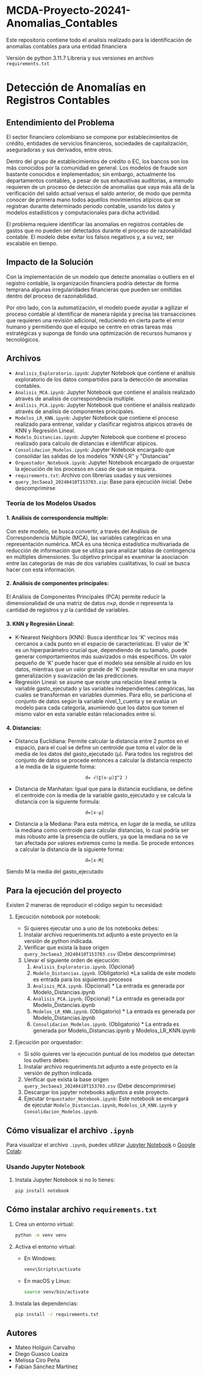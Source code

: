 # MCDA-Proyecto-20241-Anomalias_Contables
Este repositorio contiene todo el analisis realizado para la identificación de anomalias contables para una entidad financiera

Versión de python 3.11.7
Libreria y sus versiones en archivo `requirements.txt`

# Detección de Anomalías en Registros Contables

## Entendimiento del Problema

El sector financiero colombiano se compone por establecimientos de crédito, entidades de servicios financieros, sociedades de capitalización, aseguradoras y sus derivados, entre otros.

Dentro del grupo de establecimientos de crédito o EC, los bancos son los más conocidos por la comunidad en general. Los modelos de fraude son bastante conocidos e implementados; sin embargo, actualmente los departamentos contables, a pesar de sus exhaustivas auditorías, a menudo requieren de un proceso de detección de anomalías que vaya más allá de la verificación del saldo actual versus el saldo anterior, de modo que permita conocer de primera mano todos aquellos movimientos atípicos que se registran durante determinado periodo contable, usando los datos y modelos estadísticos y computacionales para dicha actividad.

El problema requiere identificar las anomalías en registros contables de gastos que no pueden ser detectados durante el proceso de razonabilidad contable. El modelo debe evitar los falsos negativos y, a su vez, ser escalable en tiempo.

## Impacto de la Solución

Con la implementación de un modelo que detecte anomalías o outliers en el registro contable, la organización financiera podría detectar de forma temprana algunas irregularidades financieras que pueden ser omitidas dentro del proceso de razonabilidad.

Por otro lado, con la automatización, el modelo puede ayudar a agilizar el proceso contable al identificar de manera rápida y precisa las transacciones que requieren una revisión adicional, reduciendo en cierta parte el error humano y permitiendo que el equipo se centre en otras tareas más estratégicas y suponga de fondo una optimización de recursos humanos y tecnológicos.


## Archivos

- `Analisis_Exploratorio.ipynb`: Jupyter Notebook que contiene el análisis exploratorio de los datos compartidos para la detección de anomalias contables.
- `Analisis_MCA.ipynb`: Jupyter Notebook que contiene el análisis realizado através de analisis de correspondencia multiple.
- `Análisis_PCA.ipynb`: Jupyter Notebook que contiene el análisis realizado através de analisis de componentes principales.
- `Modelos_LR_KNN.ipynb`: Jupyter Notebook que contiene el proceso realizado para entrenar, validar y clasificar registros atipicos através de KNN y Regresión Lineal.
- `Modelo_Distancias.ipynb`: Jupyter Notebook que contiene el proceso realizado para calculo de distancias e identificar atipicos.
- `Consolidacion_Modelos.ipynb`: Jupyter Notebook encargado que consolidar las salidas de los modelos "KNN-LR" y "Distancias"
- `Orquestador_Notebook.ipynb`: Jupyter Notebook encargado de orquestar la ejecución de los procesos en caso de que se requiera.
- `requirements.txt`: Archivo con librerias usadas y sus versiones
- `query_3ec5aea3_20240410T153703.zip`: Base para ejecución inicial. Debe descomprimirse


### Teoría de los Modelos Usados
#### 1. Análisis de correspondencia multiple:
Con este modelo, se busca convertir, a través del Análisis de Correspondencia Múltiple (MCA), las variables categóricas en una representación numérica. MCA es una técnica estadística multivariada de reducción de información que se utiliza para analizar tablas de contingencia en múltiples dimensiones. Su objetivo principal es examinar la asociación entre las categorías de más de dos variables cualitativas, lo cual se busca hacer con esta información.

#### 2. Análisis de componentes principales:
El Análisis de Componentes Principales (PCA) permite reducir la dimensionalidad de una matriz de datos 𝑛×𝑝, donde 𝑛 representa la cantidad de registros y 𝑝 la cantidad de variables.

#### 3. KNN y Regresión Lineal:
-	K-Nearest Neighbors (KNN): Busca identificar los 'K' vecinos más cercanos a cada punto en el espacio de características. El valor de 'K' es un hiperparámetro crucial que, dependiendo de su tamaño, puede generar comportamientos más suavizados o más específicos. Un valor pequeño de 'K' puede hacer que el modelo sea sensible al ruido en los datos, mientras que un valor grande de 'K' puede resultar en una mayor generalización y suavización de las predicciones.
-	Regresión Lineal: se asume que existe una relación lineal entre la variable gasto_ejecutado y las variables independientes categóricas, las cuales se transforman en variables dummies. Para ello, se particiona el conjunto de datos según la variable nivel_1_cuenta y se evalúa un modelo para cada categoría, asumiendo que los datos que tomen el mismo valor en esta variable están relacionados entre sí.

#### 4. Distancias:

- Distancia Euclidiana: Permite calcular la distancia entre 2 puntos en el espacio, para el cual se define un centroide que toma el valor de la media de los datos del gasto_ejecutado (µ). Para todos los registros del conjunto de datos se procede entonces a calcular la distancia respecto a le media de la siguiente forma:
	
								d= √(〖(x-μ)〗^2 )

- Distancia de Manhatan: Igual que para la distancia euclidiana, se define el centroide con la media de la variable gasto_ejecutado y se calcula la distancia con la siguiente formula:

								d=|x-μ|

- Distancia a la Mediana: Para esta métrica, en lugar de la media, se utiliza la mediana como centroide para calcular distancias, lo cual podría ser más robusto ante la presencia de outliers, ya que la mediana no se ve tan afectada por valores extremos como la media. Se procede entonces a calcular la distancia de la siguiente forma:

								d=|x-Μ|

Siendo Μ la media del gasto_ejecutado

## Para la ejecución del proyecto

Existen 2 maneras de reproducir el código según tu necesidad:

1. Ejecución notebook por notebook:
   - Si quieres ejecutar uno a uno de los notebooks debes:
   1. Instalar archivo requeriments.txt adjunto a este proyecto en la versión de python indicada.
   2. Verificar que exista la base origen `query_3ec5aea3_20240410T153703.csv` (Debe descomprimirse)
   3. Llevar el siguiente orden de ejecución:
      1. `Analisis_Exploratorio.ipynb`. (Opcional)
      2. `Modelo_Distancias.ipynb`. (Obligatorio) *La salida de este modelo es entrada para los siguientes procesos
      3. `Analisis_MCA.ipynb`. (Opcional) * La entrada es generada por Modelo_Distancias.ipynb
      4. `Análisis_PCA.ipynb`. (Opcional) * La entrada es generada por Modelo_Distancias.ipynb
      5. `Modelos_LR_KNN.ipynb`. (Obligatorio) * La entrada es generada por Modelo_Distancias.ipynb
      6. `Consolidacion_Modelos.ipynb`. (Obligatorio) * La entrada es generada por Modelo_Distancias.ipynb y Modelos_LR_KNN.ipynb
     
2. Ejecución por orquestador:
   - Si sólo quieres ver la ejecución puntual de los modelos que detectan los outliers debes:
   1. Instalar archivo requeriments.txt adjunto a este proyecto en la versión de python indicada.
   2. Verificar que exista la base origen `query_3ec5aea3_20240410T153703.csv` (Debe descomprimirse)
   3. Descargar los jupyter notebooks adjuntos a este proyecto.
   4. Ejecutar `Orquestador_Notebook.ipynb`: Este notebook se encargará de ejecutar `Modelo_Distancias.ipynb`, `Modelos_LR_KNN.ipynb` y `Consolidacion_Modelos.ipynb`.

## Cómo visualizar el archivo `.ipynb`

Para visualizar el archivo `.ipynb`, puedes utilizar [Jupyter Notebook](https://jupyter.org/) o [Google Colab](https://colab.research.google.com/):

### Usando Jupyter Notebook

1. Instala Jupyter Notebook si no lo tienes:
   ```sh
   pip install notebook
   
## Cómo instalar archivo `requirements.txt`

1. Crea un entorno virtual:
    ```sh
    python -m venv venv
    ```

2. Activa el entorno virtual:

    - En Windows:
        ```sh
        venv\Scripts\activate
        ```

    - En macOS y Linux:
        ```sh
        source venv/bin/activate
        ```

3. Instala las dependencias:
    ```sh
    pip install -r requirements.txt
    ```

## Autores

- Mateo Holguin Carvalho
- Diego Guasco Loaiza
- Melissa Ciro Peña
- Fabian Sánchez Martínez